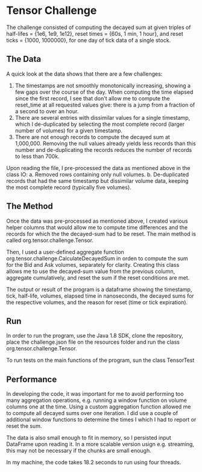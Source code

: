 # Tensor Challenge

The challenge consisted of computing the decayed sum at given triples of
half-lifes = {1e6, 1e9, 1e12}, reset times = {60s, 1 min, 1 hour}, and 
reset ticks = {1000, 1000000}, for one day of tick data of a single
stock.

## The Data

A quick look at the data shows that there are a few challenges:
1. The timestamps are not smoothly monotonically increasing, showing a few
gaps over the course of the day. When computing the time elapsed since 
the first record, I see that don't allow me to compute the reset_time at 
all requested values give: there is a jump from a fraction of a second to 
over an hour.
2. There are several entries with dissimilar values for a single timestamp, 
which I de-duplicated by selecting the most complete record (larger number 
of volumes) for a given timestamp.
3. There are not enough records to compute the decayed sum at 1,000,000. 
Removing the null values already yields less records than this number and 
de-duplicating the records reduces the number of records to less than 700k.

Upon reading the file, I pre-processed the data as mentioned above in the 
class IO:
a. Removed rows containing only null volumes.
b. De-duplicated records that had the same timestamp but dissimilar volume 
data, keeping the most complete record (typically five volumes).

## The Method

Once the data was pre-processed as mentioned above, I created various 
helper columns that would allow me to compute time differences and the 
records for which the the decayed-sum had to be reset. The main method 
is called org.tensor.challenge.Tensor.

Then, I used a user-defined aggregate function org.tensor.challenge.CalculateDecayedSum in 
orden to compute the sum for the Bid and Ask volumes, separately for 
clarity. Creating this class allows me to use the decayed-sum value 
from the previous column, aggregate cumulatively, and reset the sum 
if the reset conditions are met.

The output or result of the program is a dataframe showing the timestamp, 
tick, half-life, volumes, elapsed time in nanoseconds, the decayed sums 
for the respective volumes, and the reason for reset (time or 
tick expiration). 


## Run

In order to run the program, use the Java 1.8 SDK, clone the repository,
place the challenge.json file on the resources folder and run the 
class org.tensor.challenge.Tensor.

To run tests  on the main functions of the program, sun the class TensorTest

## Performance 

In developing the code, it was important for me to avoid performing 
too many aggregation operations, e.g. running a window function 
on volume columns one at the time. Using a custom aggregation function 
allowed me to compute all decayed sums over one iteration. I did use 
a couple of additional window functions to determine the times 
I which I had to report or reset the sum. 

The data is also small enough to fit in memory, so I persisted input 
DataFrame upon reading it. In a more scalable version usign e.g. streaming, 
this may not be necessary if the chunks are small enough. 

In my machine, the code takes 18.2 seconds to run using four threads.





